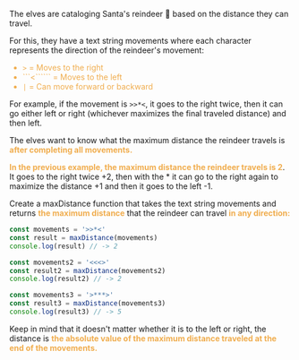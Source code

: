 The elves are cataloging Santa's reindeer 🦌 based on the distance they can travel.

For this, they have a text string movements where each character represents the direction of the reindeer's movement:

<span style="color:#f0ad4e">

- ```>``` = Moves to the right
- ```<`````` = Moves to the left
- ```|``` = Can move forward or backward

</span>

For example, if the movement is ```>>*<```, it goes to the right twice, then it can go either left or right (whichever maximizes the final traveled distance) and then left.

The elves want to know what the maximum distance the reindeer travels is <span style="color:#f0ad4e">**after completing all movements.**</span>

<span style="color:#f0ad4e">**In the previous example, the maximum distance the reindeer travels is 2**</span>. It goes to the right twice +2, then with the * it can go to the right again to maximize the distance +1 and then it goes to the left -1.

Create a maxDistance function that takes the text string movements and returns <span style="color:#f0ad4e">**the maximum distance**</span> that the reindeer can travel <span style="color:#f0ad4e">**in any direction:**</span>

```js
const movements = '>>*<'
const result = maxDistance(movements)
console.log(result) // -> 2

const movements2 = '<<<>'
const result2 = maxDistance(movements2)
console.log(result2) // -> 2

const movements3 = '>***>'
const result3 = maxDistance(movements3)
console.log(result3) // -> 5
```

Keep in mind that it doesn't matter whether it is to the left or right, the distance is <span style="color:#f0ad4e">**the absolute value of the maximum distance traveled at the end of the movements.**</span>